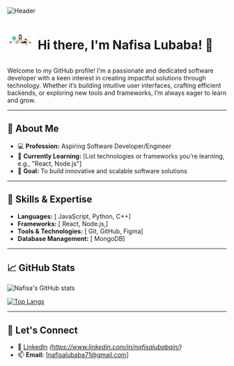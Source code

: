 ![Header](https://i.ibb.co.com/qpLjPYG/github-banner-nafisaalubaba.png "Header")
<div style="display: flex; align-items: center;">
  <img src="/Designer.gif" width="60" style="margin-right: 10px;" />
  <h1>Hi there, I'm Nafisa Lubaba! 👋</h1>
</div>
 



Welcome to my GitHub profile! I'm a passionate and dedicated software developer with a keen interest in creating impactful solutions through technology. Whether it’s building intuitive user interfaces, crafting efficient backends, or exploring new tools and frameworks, I’m always eager to learn and grow.

---

## 🌟 About Me
- 💻 **Profession:** Aspiring Software Developer/Engineer
- 🌱 **Currently Learning:** [List technologies or frameworks you're learning, e.g., "React, Node.js"]
- 🎯 **Goal:** To build innovative and scalable software solutions


---

## 💼 Skills & Expertise
- **Languages:** [ JavaScript, Python, C++]
- **Frameworks:** [ React, Node.js,]
- **Tools & Technologies:** [ Git, GitHub, Figma]
- **Database Management:** [ MongoDB]

---

## 📈 GitHub Stats
![Nafisa's GitHub stats](https://github-readme-stats.vercel.app/api?username=nafisa-lubaba&show_icons=true&theme=radical)

[![Top Langs](https://github-readme-stats.vercel.app/api/top-langs/?username=nafisa-lubaba&layout=compact&theme=radical)](https://github.com/anuraghazra/github-readme-stats)

---

## 🤝 Let's Connect
- 💼 [LinkedIn](#) *(https://www.linkedin.com/in/nafisalubabain/)*
- 📫 **Email:** [nafisalubaba71@gmail.com]

